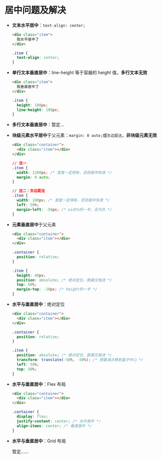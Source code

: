 # 居中问题及解决

- **文本水平居中**：`text-align: center;`

  ```html
  <div class="item">
    我水平居中了
  </div>
  ```

  ```css
  .item {
    text-align: center;
  }
  ```

- **单行文本垂直居中**：line-height 等于容器的 height 值，**多行文本无效**

  ```html
  <div class="item">
    我垂直居中了
  </div>
  ```

  ```css
  .item {
    height: 100px;
    line-height: 100px;
  }
  ```

- **多行文本垂直居中**：暂定...

- **块级元素水平居中**于父元素：`margin: 0 auto;`或`负边距法`，**非块级元素无效**

  ```html
  <div class="container">
    <div class="item"></div>
  </div>
  ```

  ```css
  // 法一
  .item {
    width: 1200px; /* 宽度一定得有，否则居中失效 */
    margin: 0 auto;
  }

  // 法二：负边距法
  .item {
    width: 100px; /* 宽度一定得有，否则居中失效 */
    left: 50%;
    margin-left: -50px; /* width的一半，且为负 */
  }
  ```

- **元素垂直居中**于父元素

  ```html
  <div class="container">
    <div class="item"></div>
  </div>
  ```

  ```css
  .container {
    position: relative;
  }

  .item {
    height: 40px;
    position: absolute; /* 绝对定位，脱离文档流 */
    top: 50%;
    margin-top: -20px; /* height的一半 */
  }
  ```

- **水平与垂直居中**：绝对定位

  ```html
  <div class="container">
    <div class="item"></div>
  </div>
  ```

  ```css
  .container {
    position: relative;
  }

  .item {
    position: absolute; /* 绝对定位，脱离文档流 */
    transform: translate(-50%, -50%); /* 把基准点移到盒子中心 */
    left: 50%;
    top: 50%;
  }
  ```

- **水平与垂直居中**：Flex 布局

  ```html
  <div class="container">
    <div class="item"></div>
  </div>
  ```

  ```css
  .container {
    display: flex;
    justify-content: center; /* 水平居中 */
    align-items: center; /* 垂直居中 */
  }
  ```

- **水平与垂直居中**：Grid 布局

  暂定......
